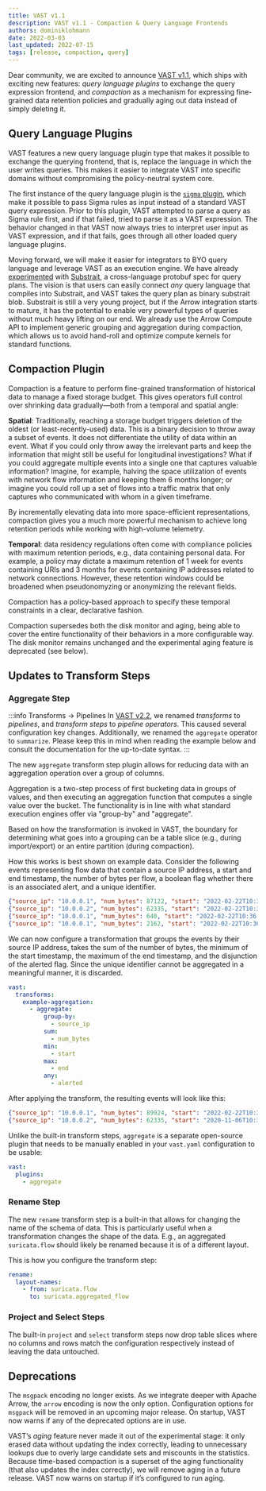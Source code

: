 ```yaml
---
title: VAST v1.1
description: VAST v1.1 - Compaction & Query Language Frontends
authors: dominiklohmann
date: 2022-03-03
last_updated: 2022-07-15
tags: [release, compaction, query]
---
```


Dear community, we are excited to announce [VAST v1.1][github-vast-release],
which ships with exciting new features: *query language plugins* to exchange the
query expression frontend, and *compaction* as a mechanism for expressing
fine-grained data retention policies and gradually aging out data instead of
simply deleting it.

[github-vast-release]: https://github.com/tenzir/vast/releases/tag/v1.1.0

<!--truncate-->

## Query Language Plugins

VAST features a new query language plugin type
that makes it possible to exchange the querying frontend, that is, replace the
language in which the user writes queries. This makes it easier to integrate
VAST into specific domains without compromising the policy-neutral system core.

The first instance of the query language plugin is the [`sigma`
plugin](https://github.com/tenzir/vast/tree/master/plugins/sigma), which make it
possible to pass Sigma rules as
input instead of a standard VAST query expression. Prior to this plugin, VAST
attempted to parse a query as Sigma rule first, and if that failed, tried to
parse it as a VAST expression. The behavior changed in that VAST now always
tries to interpret user input as VAST expression, and if that fails, goes
through all other loaded query language plugins.

Moving forward, we will make it easier for integrators to BYO query language and
leverage VAST as an execution engine. We have already
[experimented](https://github.com/tenzir/vast/pull/2075) with
[Substrait](https://substrait.io), a cross-language protobuf spec for query
plans. The vision is that users can easily connect *any* query language that
compiles into Substrait, and VAST takes the query plan as binary substrait blob.
Substrait is still a very young project, but if the Arrow integration starts to
mature, it has the potential to enable very powerful types of queries without
much heavy lifting on our end. We already use the Arrow Compute API to implement
generic grouping and aggregation during compaction, which allows us to avoid
hand-roll and optimize compute kernels for standard functions.

## Compaction Plugin

Compaction is a feature to perform fine-grained transformation of historical
data to manage a fixed storage budget. This gives operators full control over
shrinking data gradually—both from a temporal and spatial angle:

**Spatial**: Traditionally, reaching a storage budget triggers deletion of the
oldest (or least-recently-used) data. This is a binary decision to throw away a
subset of events. It does not differentiate the utility of data within an event.
What if you could only throw away the irrelevant parts and keep the information
that might still be useful for longitudinal investigations? What if you could
aggregate multiple events into a single one that captures valuable information?
Imagine, for example, halving the space utilization of events with network flow
information and keeping them 6 months longer; or imagine you could roll up a set
of flows into a traffic matrix that only captures who communicated with whom in
a given timeframe.

By incrementally elevating data into more space-efficient representations,
compaction gives you a much more powerful mechanism to achieve long retention
periods while working with high-volume telemetry.

**Temporal**: data residency regulations often come with compliance policies
with maximum retention periods, e.g., data containing personal data. For
example, a policy may dictate a maximum retention of 1 week for events
containing URIs and 3 months for events containing IP addresses related to
network connections. However, these retention windows could be broadened when
pseudonomyzing or anonymizing the relevant fields.

Compaction has a policy-based approach to specify these temporal constraints in
a clear, declarative fashion.

Compaction supersedes both the disk monitor and aging, being able to cover the
entire functionality of their behaviors in a more configurable way. The disk
monitor remains unchanged and the experimental aging feature is deprecated (see
below).

## Updates to Transform Steps

### Aggregate Step

:::info Transforms → Pipelines
In [VAST v2.2](/blog/vast-v2.2), we renamed *transforms* to *pipelines*, and
*transform steps* to *pipeline operators*. This caused several configuration key
changes. Additionally, we renamed the `aggregate` operator to
`summarize`. Please keep this in mind when reading the example
below and consult the documentation for the up-to-date syntax.
:::

The new `aggregate` transform step plugin allows for reducing data with an
aggregation operation over a group of columns.

Aggregation is a two-step process of first bucketing data in groups of values,
and then executing an aggregation function that computes a single value over the
bucket. The functionality is in line with what standard execution engines offer
via "group-by" and "aggregate".

Based on how the transformation is invoked in VAST, the boundary for determining
what goes into a grouping can be a table slice (e.g., during import/export) or
an entire partition (during compaction).

How this works is best shown on example data. Consider the following events
representing flow data that contain a source IP address, a start and end
timestamp, the number of bytes per flow, a boolean flag whether there is an
associated alert, and a unique identifier.

```json
{"source_ip": "10.0.0.1", "num_bytes": 87122, "start": "2022-02-22T10:36:40", "end": "2022-02-22T10:36:47", "alerted": false, "unique_id": 1}
{"source_ip": "10.0.0.2", "num_bytes": 62335, "start": "2022-02-22T10:36:43", "end": "2022-02-22T10:36:48", "alerted": false, "unique_id": 2}
{"source_ip": "10.0.0.1", "num_bytes": 640, "start": "2022-02-22T10:36:46", "end": "2022-02-22T10:36:47", "alerted": true, "unique_id": 3}
{"source_ip": "10.0.0.1", "num_bytes": 2162, "start": "2022-02-22T10:36:49", "end": "2022-02-22T10:36:51", "alerted": false, "unique_id": 4}
```

We can now configure a transformation that groups the events by their source IP
address, takes the sum of the number of bytes, the minimum of the start
timestamp, the maximum of the end timestamp, and the disjunction of the alerted
flag. Since the unique identifier cannot be aggregated in a meaningful manner,
it  is discarded.

```yaml
vast:
  transforms:
    example-aggregation:
      - aggregate:
          group-by:
            - source_ip
          sum:
            - num_bytes
          min:
            - start
          max:
            - end
          any:
            - alerted
```

After applying the transform, the resulting events will look like this:

```json
{"source_ip": "10.0.0.1", "num_bytes": 89924, "start": "2022-02-22T10:36:40", "end": "2022-02-02T10:36:51", "alerted": true}
{"source_ip": "10.0.0.2", "num_bytes": 62335, "start": "2020-11-06T10:36:43", "end": "2020-02-22T10:36:48", "alerted": false}
```

Unlike the built-in transform steps, `aggregate` is a separate open-source
plugin that needs to be manually enabled in your `vast.yaml` configuration to be
usable:

```yaml
vast:
  plugins:
    - aggregate
```

### Rename Step

The new `rename` transform step is a built-in that allows for changing the name
of the schema of data. This is particularly useful when a transformation changes
the shape of the data. E.g., an aggregated `suricata.flow` should likely be
renamed because it is of a different layout.

This is how you configure the transform step:

```yaml
rename:
  layout-names:
    - from: suricata.flow
      to: suricata.aggregated_flow
```

### Project and Select Steps

The built-in `project` and `select` transform steps now drop table slices where
no columns and rows match the configuration respectively instead of leaving the
data untouched.

## Deprecations

The `msgpack` encoding no longer exists. As we integrate deeper with Apache
Arrow, the `arrow` encoding is now the only option. Configuration options for
`msgpack` will be removed in an upcoming major release. On startup, VAST now
warns if any of the deprecated options are in use.

VAST’s *aging* feature never made it out of the experimental stage: it only
erased data without updating the index correctly, leading to unnecessary lookups
due to overly large candidate sets and miscounts in the statistics. Because
time-based compaction is a superset of the aging functionality (that also
updates the index correctly), we will remove aging in a future release. VAST now
warns on startup if it’s configured to run aging.
